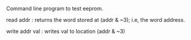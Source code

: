 Command line program to test eeprom.  

read addr :  returns the word stored at (addr & ~3); i.e, the word address.

write addr val :  writes val to location (addr & ~3)



